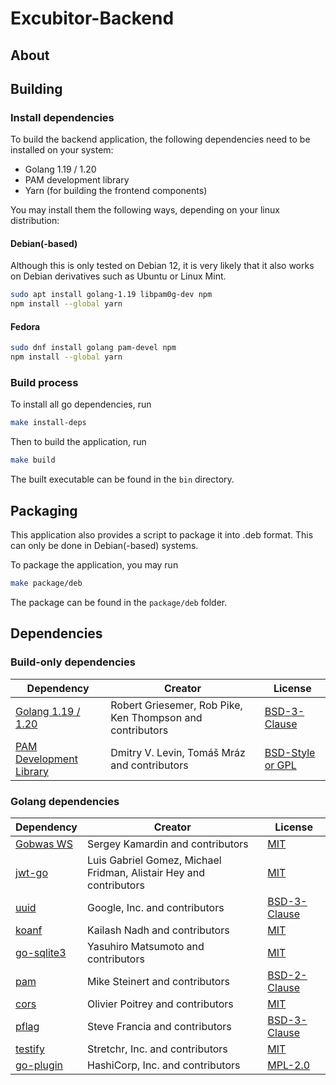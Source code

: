 # Excubitor-Backend

## About

## Building

### Install dependencies

To build the backend application, the following dependencies need to be installed on your system:

- Golang 1.19 / 1.20
- PAM development library
- Yarn (for building the frontend components)

You may install them the following ways, depending on your linux distribution:

#### Debian(-based)

Although this is only tested on Debian 12, it is very likely that it also works on Debian derivatives such as Ubuntu or Linux Mint.

```bash
sudo apt install golang-1.19 libpam0g-dev npm
npm install --global yarn
```

#### Fedora

```bash
sudo dnf install golang pam-devel npm
npm install --global yarn
```

### Build process

To install all go dependencies, run

```bash
make install-deps
```

Then to build the application, run

```bash
make build
```

The built executable can be found in the `bin` directory.

## Packaging

This application also provides a script to package it into .deb format. This can only be done in Debian(-based) systems.

To package the application, you may run

```bash
make package/deb
```

The package can be found in the `package/deb` folder.

## Dependencies

### Build-only dependencies

| Dependency                                                        | Creator                                                    | License                                                                        |
|-------------------------------------------------------------------|------------------------------------------------------------|--------------------------------------------------------------------------------|
| [Golang 1.19 / 1.20](https://github.com/golang/go)                | Robert Griesemer, Rob Pike, Ken Thompson and contributors  | [BSD-3-Clause](https://github.com/golang/go/blob/master/LICENSE)               |
| [PAM Development Library](https://github.com/linux-pam/linux-pam) | Dmitry V. Levin, Tomáš Mráz and contributors               | [BSD-Style or GPL](https://github.com/linux-pam/linux-pam/blob/master/COPYING) |

### Golang dependencies

| Dependency                                          | Creator                                                            | License                                                              |
|-----------------------------------------------------|--------------------------------------------------------------------|----------------------------------------------------------------------|
| [Gobwas WS](https://github.com/gobwas/ws)           | Sergey Kamardin and contributors                                   | [MIT](https://github.com/gobwas/ws/blob/master/LICENSE)              |
| [jwt-go](https://github.com/golang-jwt/jwt)         | Luis Gabriel Gomez, Michael Fridman, Alistair Hey and contributors | [MIT](https://github.com/golang-jwt/jwt/blob/main/LICENSE)           |
| [uuid](https://github.com/google/uuid)              | Google, Inc. and contributors                                      | [BSD-3-Clause](https://github.com/google/uuid)                       |
| [koanf](https://github.com/knadh/koanf)             | Kailash Nadh and contributors                                      | [MIT](https://github.com/knadh/koanf/blob/master/LICENSE)            |
| [go-sqlite3](https://github.com/mattn/go-sqlite3)   | Yasuhiro Matsumoto and contributors                                | [MIT](https://github.com/mattn/go-sqlite3/blob/master/LICENSE)       |
| [pam](https://github.com/msteinert/pam)             | Mike Steinert and contributors                                     | [BSD-2-Clause](https://github.com/msteinert/pam/blob/master/LICENSE) |
| [cors](https://github.com/rs/cors)                  | Olivier Poitrey and contributors                                   | [MIT](https://github.com/rs/cors/blob/master/LICENSE)                |
| [pflag](https://github.com/spf13/pflag)             | Steve Francia and contributors                                     | [BSD-3-Clause](https://github.com/spf13/pflag/blob/master/LICENSE)   |
| [testify](https://github.com/stretchr/testify)      | Stretchr, Inc. and contributors                                    | [MIT](https://github.com/stretchr/testify/blob/master/LICENSE)       |
| [go-plugin](https://github.com/hashicorp/go-plugin) | HashiCorp, Inc. and contributors                                   | [MPL-2.0](https://github.com/hashicorp/go-plugin/blob/main/LICENSE)  |